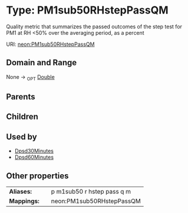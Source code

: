 
# Type: PM1sub50RHstepPassQM


Quality metric that summarizes the passed outcomes of the step test for PM1 at RH <50% over the averaging period, as a percent

URI: [neon:PM1sub50RHstepPassQM](https://data.neonscience.org/PM1sub50RHstepPassQM)


## Domain and Range

None ->  <sub>OPT</sub> [Double](types/Double.md)

## Parents


## Children


## Used by

 * [Dpsd30Minutes](Dpsd30Minutes.md)
 * [Dpsd60Minutes](Dpsd60Minutes.md)

## Other properties

|  |  |  |
| --- | --- | --- |
| **Aliases:** | | p m1sub50 r hstep pass q m |
| **Mappings:** | | neon:PM1sub50RHstepPassQM |

